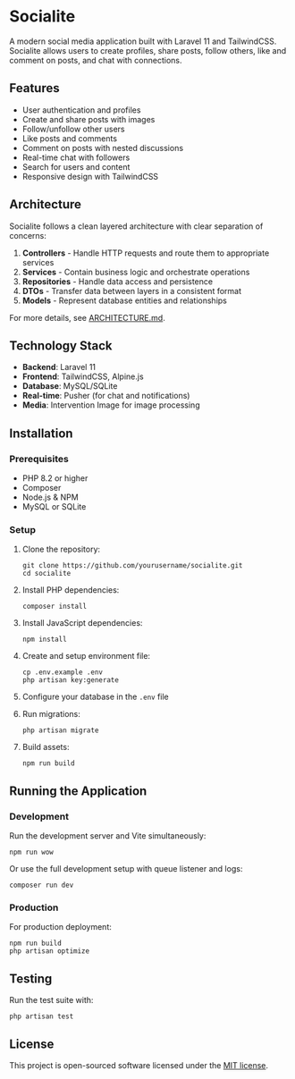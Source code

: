 # Socialite

A modern social media application built with Laravel 11 and TailwindCSS. Socialite allows users to create profiles, share posts, follow others, like and comment on posts, and chat with connections.

## Features

- User authentication and profiles
- Create and share posts with images
- Follow/unfollow other users
- Like posts and comments
- Comment on posts with nested discussions
- Real-time chat with followers
- Search for users and content
- Responsive design with TailwindCSS

## Architecture

Socialite follows a clean layered architecture with clear separation of concerns:

1. **Controllers** - Handle HTTP requests and route them to appropriate services
2. **Services** - Contain business logic and orchestrate operations
3. **Repositories** - Handle data access and persistence
4. **DTOs** - Transfer data between layers in a consistent format
5. **Models** - Represent database entities and relationships

For more details, see [ARCHITECTURE.md](ARCHITECTURE.md).

## Technology Stack

- **Backend**: Laravel 11
- **Frontend**: TailwindCSS, Alpine.js
- **Database**: MySQL/SQLite
- **Real-time**: Pusher (for chat and notifications)
- **Media**: Intervention Image for image processing

## Installation

### Prerequisites

- PHP 8.2 or higher
- Composer
- Node.js & NPM
- MySQL or SQLite

### Setup

1. Clone the repository:
   ```
   git clone https://github.com/yourusername/socialite.git
   cd socialite
   ```

2. Install PHP dependencies:
   ```
   composer install
   ```

3. Install JavaScript dependencies:
   ```
   npm install
   ```

4. Create and setup environment file:
   ```
   cp .env.example .env
   php artisan key:generate
   ```

5. Configure your database in the `.env` file

6. Run migrations:
   ```
   php artisan migrate
   ```

7. Build assets:
   ```
   npm run build
   ```

## Running the Application

### Development

Run the development server and Vite simultaneously:
```
npm run wow
```

Or use the full development setup with queue listener and logs:
```
composer run dev
```

### Production

For production deployment:
```
npm run build
php artisan optimize
```

## Testing

Run the test suite with:
```
php artisan test
```

## License

This project is open-sourced software licensed under the [MIT license](https://opensource.org/licenses/MIT).

